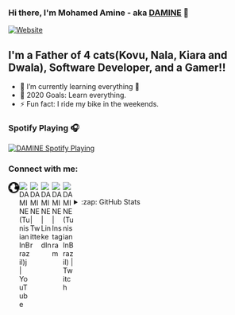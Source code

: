 ### Hi there, I'm Mohamed Amine - aka [DAMINE][website] 👋

[![Website](https://img.shields.io/website?label=damine.tn&style=for-the-badge&url=https://damine.tn)](https://damine.tn)

## I'm a Father of 4 cats(Kovu, Nala, Kiara and Dwala), Software Developer, and a Gamer!!

- 🌱 I’m currently learning everything 🤣
- 🥅 2020 Goals: Learn everything.
- ⚡ Fun fact: I ride my bike in the weekends.

### Spotify Playing 🎧

[<img src="https://novatorem-silk-seven.vercel.app/api/spotify" alt="DAMINE Spotify Playing" width="350" />](https://open.spotify.com/user/tl90kbd8txx11xwbdblqu1t1i)

### Connect with me:

[<img align="left" alt="damine.com" width="22px" src="https://raw.githubusercontent.com/iconic/open-iconic/master/svg/globe.svg" />][website]
[<img align="left" alt="DAMINE (TunisianInBrazil)j | YouTube" width="22px" src="https://cdn.jsdelivr.net/npm/simple-icons@v3/icons/youtube.svg" />][youtube]
[<img align="left" alt="DAMINE | Twitter" width="22px" src="https://cdn.jsdelivr.net/npm/simple-icons@v3/icons/twitter.svg" />][twitter]
[<img align="left" alt="DAMINE | LinkedIn" width="22px" src="https://cdn.jsdelivr.net/npm/simple-icons@v3/icons/linkedin.svg" />][linkedin]
[<img align="left" alt="DAMINE | Instagram" width="22px" src="https://cdn.jsdelivr.net/npm/simple-icons@v3/icons/instagram.svg" />][instagram]
[<img align="left" alt="DAMINE (TunisianInBrazil) | Twitch" width="22px" src="https://cdn.jsdelivr.net/npm/simple-icons@v3/icons/twitch.svg" />][twitch]
<br />

<details>
  <summary>:zap: GitHub Stats</summary>

  <img align="left" alt="DAMINE's GitHub Stats" src="https://github-readme-stats.codestackr.vercel.app/api?username=daminebenq&show_icons=true&hide_border=true" />

</details>

[website]: https://www.damine.tn
[twitter]: https://twitter.com/daminebenz
[youtube]: https://youtube.com/tunisianinbrazil
[instagram]: https://instagram.com/damine.js
[linkedin]: https://linkedin.com/in/damine-bens
[facebook]: https://facebook.com/damine.wtf
[twitch]: https://twitch.com/tunisianinbrazil
